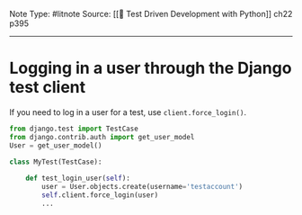 Note Type: #litnote
Source: [[📖 Test Driven Development with Python]] ch22 p395

---
# Logging in a user through the Django test client
If you need to log in a user for a test, use `client.force_login()`.
```python
from django.test import TestCase
from django.contrib.auth import get_user_model
User = get_user_model()

class MyTest(TestCase):
	
	def test_login_user(self):
		user = User.objects.create(username='testaccount')
		self.client.force_login(user)
		...
```

